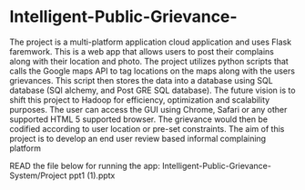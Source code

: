 # Intelligent-Public-Grievance-
The  project is a multi-platform application cloud application and uses  Flask faremwork.
This is a web app that allows users to post their complains along with their location and photo.
The project utilizes python scripts that calls the Google maps API to tag locations on the maps along with the users grievances.
This script then stores the data into a database using SQL database (SQl alchemy, and Post GRE SQL database).
The future vision is to shift this project to Hadoop for efficiency, optimization and scalability purposes.
The user can access the GUI using Chrome, Safari or any other supported HTML 5 supported browser.
The grievance would then be codified according to user location or pre-set constraints.
The aim of this project is to develop an end user review based informal complaining platform

READ the file below for running the app: 
Intelligent-Public-Grievance-System/Project ppt1 (1).pptx
